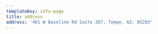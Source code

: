 ```yaml
---
templateKey: info-page
title: address
address: '401 W Baseline Rd Suite 207, Tempe, AZ, 85283'
---
```

